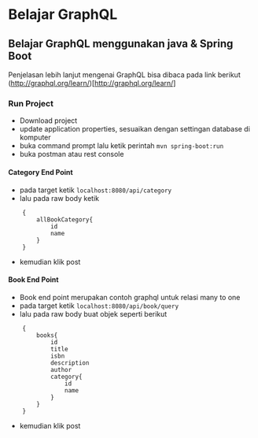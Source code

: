 
# Belajar GraphQL
## Belajar GraphQL menggunakan java & Spring Boot
Penjelasan lebih lanjut mengenai GraphQL bisa dibaca pada link berikut (http://graphql.org/learn/)[http://graphql.org/learn/]
### Run Project
* Download project
* update application properties, sesuaikan dengan settingan database di komputer
* buka command prompt lalu ketik perintah `mvn spring-boot:run`
* buka postman atau rest console
#### Category End Point
* pada target ketik `localhost:8080/api/category`
* lalu pada raw body ketik 
```
    {
        allBookCategory{
            id 
            name
        }
    }
```
* kemudian klik post

#### Book End Point
* Book end point merupakan contoh graphql untuk relasi many to one
* pada target ketik `localhost:8080/api/book/query`
* lalu pada raw body buat objek seperti berikut
```
    {
        books{
            id
            title
            isbn
            description
            author
            category{
                id
                name
            }
        }
    }
```
* kemudian klik post